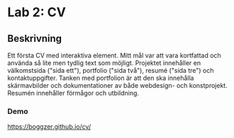 # Lab 2: CV

## Beskrivning
Ett första CV med interaktiva element. Mitt mål var att vara kortfattad och använda så lite men tydlig text som möjligt. Projektet innehåller en välkomstsida ("sida ett"), portfolio ("sida två"), resumé ("sida tre") och kontaktuppgifter. Tanken med portfolion är att den ska innehålla skärmavbilder och dokumentationer av både webdesign- och konstprojekt. Resumén innehåller förmågor och utbildning.

### Demo
https://boggzer.github.io/cv/
